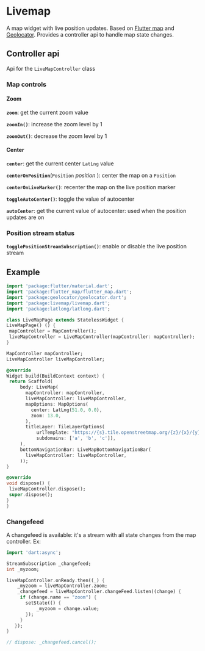 # Livemap

A map widget with live position updates. Based on [Flutter map](https://github.com/johnpryan/flutter_map) and [Geolocator](https://github.com/BaseflowIT/flutter-geolocator). Provides a controller api to handle map state changes.

## Controller api

Api for the `LiveMapController` class

### Map controls

#### Zoom

**`zoom`**: get the current zoom value

**`zoomIn()`**: increase the zoom level by 1

**`zoomOut()`**: decrease the zoom level by 1

#### Center

**`center`**: get the current center `LatLng` value

**`centerOnPosition`**(`Position` *position* ): center the map on a `Position`

**`centerOnLiveMarker()`**: recenter the map on the live position marker

**`toggleAutoCenter()`**: toggle the value of autocenter

**`autoCenter`**: get the current value of autocenter: used when the position updates are on

### Position stream status

**`togglePositionStreamSubscription()`**: enable or disable the live position stream

## Example

   ```dart
import 'package:flutter/material.dart';
import 'package:flutter_map/flutter_map.dart';
import 'package:geolocator/geolocator.dart';
import 'package:livemap/livemap.dart';
import 'package:latlong/latlong.dart';

class LiveMapPage extends StatelessWidget {
  LiveMapPage() () {
    mapController = MapController();
    liveMapController = LiveMapController(mapController: mapController);
  }

  MapController mapController;
  LiveMapController liveMapController;

  @override
  Widget build(BuildContext context) {
    return Scaffold(
        body: LiveMap(
          mapController: mapController,
          liveMapController: liveMapController,
          mapOptions: MapOptions(
            center: LatLng(51.0, 0.0),
            zoom: 13.0,
          ),
          titleLayer: TileLayerOptions(
              urlTemplate: "https://{s}.tile.openstreetmap.org/{z}/{x}/{y}.png",
              subdomains: ['a', 'b', 'c']),
        ),
        bottomNavigationBar: LiveMapBottomNavigationBar(
          liveMapController: liveMapController,
        ));
  }

  @override
  void dispose() {
    liveMapController.dispose();
    super.dispose();
  }
}
   ```

### Changefeed

A changefeed is available: it's a stream with all state changes from the map controller. Ex:

   ```dart
   import 'dart:async';

   StreamSubscription _changefeed;
   int _myzoom;

   liveMapController.onReady.then((_) {
       _myzoom = liveMapController.zoom;
       _changefeed = liveMapController.changeFeed.listen((change) {
        if (change.name == "zoom") {
          setState(() {
              _myzoom = change.value;
          });
        }
      });
   }

   // dispose: _changefeed.cancel();
   ```
